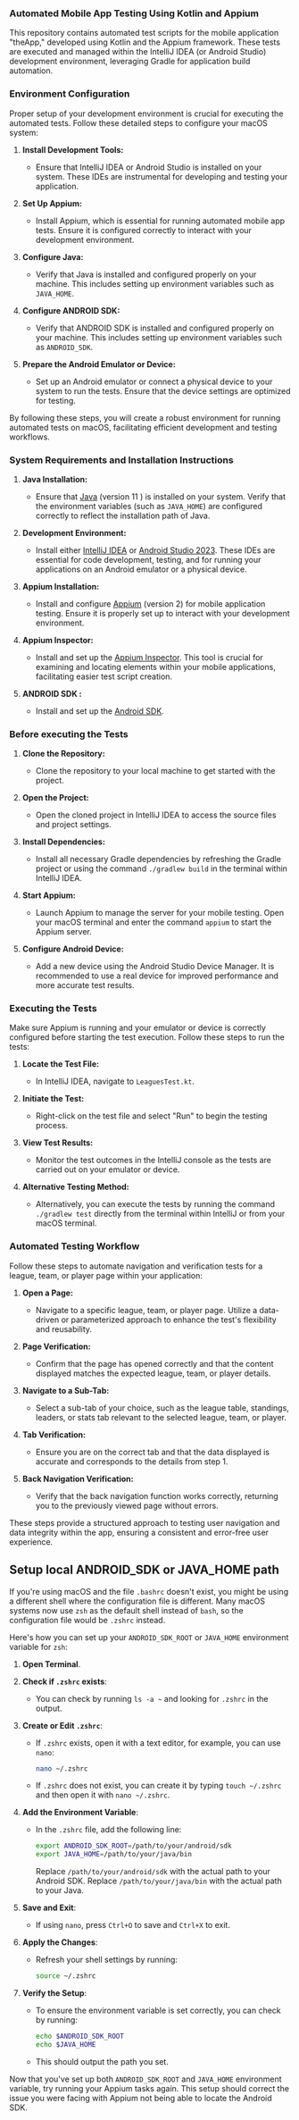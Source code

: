 ### Automated Mobile App Testing Using Kotlin and Appium

This repository contains automated test scripts for the mobile application "theApp," developed
using Kotlin and the Appium framework. These tests are executed and managed within the IntelliJ
IDEA (or Android Studio) development environment, leveraging Gradle for application build
automation.

### Environment Configuration

Proper setup of your development environment is crucial for executing the automated tests. Follow
these detailed steps to configure your macOS system:

1. **Install Development Tools:**
    - Ensure that IntelliJ IDEA or Android Studio is installed on your system. These IDEs are
      instrumental for developing and testing your application.

2. **Set Up Appium:**
    - Install Appium, which is essential for running automated mobile app tests. Ensure it is
      configured correctly to interact with your development environment.

3. **Configure Java:**
    - Verify that Java is installed and configured properly on your machine. This includes setting
      up environment variables such as `JAVA_HOME`.

4. **Configure ANDROID SDK:**
    - Verify that ANDROID SDK is installed and configured properly on your machine. This includes
      setting up environment variables such as `ANDROID_SDK`.

5. **Prepare the Android Emulator or Device:**
    - Set up an Android emulator or connect a physical device to your system to run the tests.
      Ensure that the device settings are optimized for testing.

By following these steps, you will create a robust environment for running automated tests on macOS,
facilitating efficient development and testing workflows.

### System Requirements and Installation Instructions

1. **Java Installation:**
    - Ensure that [Java](https://www.oracle.com/ca-en/java/technologies/downloads/)  (version 11 ) is installed on your
      system. Verify that the environment variables (such
      as `JAVA_HOME`) are configured correctly to reflect the installation path of Java.

2. **Development Environment:**
    - Install either [IntelliJ IDEA](https://www.jetbrains.com/idea/)
      or [Android Studio 2023](https://developer.android.com/studio). These IDEs are essential for
      code development, testing, and for running your applications on an Android emulator or a
      physical device.

3. **Appium Installation:**
    - Install and configure [Appium](https://appium.io/docs/en/2.2/quickstart/install/) (version 2) for mobile
      application testing. Ensure it is properly set up to interact with your
      development environment.

4. **Appium Inspector:**
    - Install and set up
      the [Appium Inspector](https://appium.github.io/appium-inspector/latest/quickstart/installation/).
      This tool is crucial for examining and locating elements within your mobile applications,
      facilitating easier test script creation.
5. **ANDROID SDK :**
    - Install and set up
      the [Android SDK](https://developer.android.com/about/versions/14/setup-sdk).

### Before executing the Tests

1. **Clone the Repository:**
    - Clone the repository to your local machine to get started with the project.

2. **Open the Project:**
    - Open the cloned project in IntelliJ IDEA to access the source files and project settings.

3. **Install Dependencies:**
    - Install all necessary Gradle dependencies by refreshing the Gradle project or using the
      command `./gradlew build` in the terminal within IntelliJ IDEA.

4. **Start Appium:**
    - Launch Appium to manage the server for your mobile testing. Open your macOS terminal and enter
      the command `appium` to start the Appium server.

5. **Configure Android Device:**
    - Add a new device using the Android Studio Device Manager. It is recommended to use a real
      device for improved performance and more accurate test results.

### Executing the Tests

Make sure Appium is running and your emulator or device is correctly configured before starting the
test execution. Follow these steps to run the tests:

1. **Locate the Test File:**
    - In IntelliJ IDEA, navigate to `LeaguesTest.kt`.

2. **Initiate the Test:**
    - Right-click on the test file and select "Run" to begin the testing process.

3. **View Test Results:**
    - Monitor the test outcomes in the IntelliJ console as the tests are carried out on your
      emulator or device.

4. **Alternative Testing Method:**
    - Alternatively, you can execute the tests by running the command `./gradlew test` directly from
      the terminal within IntelliJ or from your macOS terminal.

### Automated Testing Workflow

Follow these steps to automate navigation and verification tests for a league, team, or player page
within your application:

1. **Open a Page:**
    - Navigate to a specific league, team, or player page. Utilize a data-driven or parameterized
      approach to enhance the test's flexibility and reusability.

2. **Page Verification:**
    - Confirm that the page has opened correctly and that the content displayed matches the expected
      league, team, or player details.

3. **Navigate to a Sub-Tab:**
    - Select a sub-tab of your choice, such as the league table, standings, leaders, or stats tab
      relevant to the selected league, team, or player.

4. **Tab Verification:**
    - Ensure you are on the correct tab and that the data displayed is accurate and corresponds to
      the details from step 1.

5. **Back Navigation Verification:**
    - Verify that the back navigation function works correctly, returning you to the previously
      viewed page without errors.

These steps provide a structured approach to testing user navigation and data integrity within the
app, ensuring a consistent and error-free user experience.

## Setup local ANDROID_SDK or JAVA_HOME path

If you're using macOS and the file `.bashrc` doesn't exist, you might be using a different shell
where the configuration file is different. Many macOS systems now use `zsh` as the default shell
instead of `bash`, so the configuration file would be `.zshrc` instead.

Here's how you can set up your `ANDROID_SDK_ROOT` or `JAVA_HOME` environment variable for `zsh`:

1. **Open Terminal**.

2. **Check if `.zshrc` exists**:
    - You can check by running `ls -a ~` and looking for `.zshrc` in the output.

3. **Create or Edit `.zshrc`**:
    - If `.zshrc` exists, open it with a text editor, for example, you can use `nano`:
      ```bash
      nano ~/.zshrc
      ```
    - If `.zshrc` does not exist, you can create it by typing `touch ~/.zshrc` and then open it
      with `nano ~/.zshrc`.

4. **Add the Environment Variable**:
    - In the `.zshrc` file, add the following line:
      ```bash
      export ANDROID_SDK_ROOT=/path/to/your/android/sdk
      export JAVA_HOME=/path/to/your/java/bin
      ```
      Replace `/path/to/your/android/sdk` with the actual path to your Android SDK.
      Replace `/path/to/your/java/bin` with the actual path to your Java.

5. **Save and Exit**:
    - If using `nano`, press `Ctrl+O` to save and `Ctrl+X` to exit.

6. **Apply the Changes**:
    - Refresh your shell settings by running:
      ```bash
      source ~/.zshrc
      ```

7. **Verify the Setup**:
    - To ensure the environment variable is set correctly, you can check by running:
      ```bash
      echo $ANDROID_SDK_ROOT
      echo $JAVA_HOME
      ```
    - This should output the path you set.

Now that you've set up both `ANDROID_SDK_ROOT` and `JAVA_HOME` environment variable, try running
your Appium tasks
again. This setup should correct the issue you were facing with Appium not being able to locate the
Android SDK.
